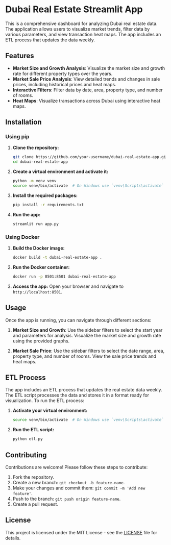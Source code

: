 # Dubai Real Estate Streamlit App

This is a comprehensive dashboard for analyzing Dubai real estate data. The application allows users to visualize market trends, filter data by various parameters, and view transaction heat maps. The app includes an ETL process that updates the data weekly.

## Features

- **Market Size and Growth Analysis**: Visualize the market size and growth rate for different property types over the years.
- **Market Sale Price Analysis**: View detailed trends and changes in sale prices, including historical prices and heat maps.
- **Interactive Filters**: Filter data by date, area, property type, and number of rooms.
- **Heat Maps**: Visualize transactions across Dubai using interactive heat maps.

## Installation

### Using pip

1. **Clone the repository:**

    ```bash
    git clone https://github.com/your-username/dubai-real-estate-app.git
    cd dubai-real-estate-app
    ```

2. **Create a virtual environment and activate it:**

    ```bash
    python -m venv venv
    source venv/bin/activate  # On Windows use `venv\Scripts\activate`
    ```

3. **Install the required packages:**

    ```bash
    pip install -r requirements.txt
    ```

4. **Run the app:**

    ```bash
    streamlit run app.py
    ```

### Using Docker

1. **Build the Docker image:**

    ```bash
    docker build -t dubai-real-estate-app .
    ```

2. **Run the Docker container:**

    ```bash
    docker run -p 8501:8501 dubai-real-estate-app
    ```

3. **Access the app:**
    Open your browser and navigate to `http://localhost:8501`.

## Usage

Once the app is running, you can navigate through different sections:

1. **Market Size and Growth**: Use the sidebar filters to select the start year and parameters for analysis. Visualize the market size and growth rate using the provided graphs.

2. **Market Sale Price**: Use the sidebar filters to select the date range, area, property type, and number of rooms. View the sale price trends and heat maps.

## ETL Process

The app includes an ETL process that updates the real estate data weekly. The ETL script processes the data and stores it in a format ready for visualization. To run the ETL process:

1. **Activate your virtual environment:**

    ```bash
    source venv/bin/activate  # On Windows use `venv\Scripts\activate`
    ```

2. **Run the ETL script:**

    ```bash
    python etl.py
    ```

## Contributing

Contributions are welcome! Please follow these steps to contribute:

1. Fork the repository.
2. Create a new branch: `git checkout -b feature-name`.
3. Make your changes and commit them: `git commit -m 'Add new feature'`.
4. Push to the branch: `git push origin feature-name`.
5. Create a pull request.

## License

This project is licensed under the MIT License - see the [LICENSE](LICENSE) file for details.
